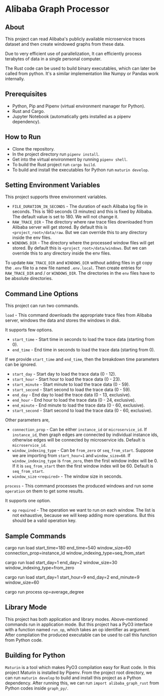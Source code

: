 # Alibaba Graph Processor

## About

This project can read Alibaba's publicly available microservice traces dataset and then create windowed graphs from these data.

Due to very efficient use of parallelization, It can efficiently process terabytes of data in a single personal computer.

The Rust code can be used to build binary executables, which can later be called from python. It's a similar implementation like Numpy or Pandas work internally. 

## Prerequisites

- Python, Pip and Pipenv (virtual environment manager for Python).
- Rust and Cargo.
- Jupyter Notebook (automatically gets installed as a pipenv dependency).

## How to Run

- Clone the repository.
- In the project directory run `pipenv install`.
- Get into the virtual environment by running `pipenv shell`.
- To build the Rust project run `cargo build`.
- To build and install the executables for Python run `maturin develop`.

## Setting Environment Variables

This project supports three environment variables.

- `FILE_DURATION_IN_SECONDS` - The duration of each Alibaba log file in seconds. This is 180 seconds (3 minutes) and this is fixed by Alibaba. The default value is set to 180. We will not change it.
- `RAW_TRACE_DIR` - The directory where raw trace files downloaded from Alibaba server will get stored. By default this is `<project_root>/data/raw`. But we can override this to any directory inside the env files.
- `WINDOWS_DIR` - The directory where the processed window files will get stored. By default this is `<project_root>/data/windows`. But we can override this to any directory inside the env files.

To update `RAW_TRACE_DIR` and `WINDOWS_DIR` without adding files in git copy the `.env` file to a new file named `.env.local`. Then create entries for `RAW_TRACE_DIR` and / or `WINDOWS_DIR`. The directories in the `env` files have to be absolute directories.

## Command Line Options

This project can run two commands.

`load` - This command downloads the appropriate trace files from Alibaba server, windows the data and stores the windows in disk.

It supports few options.

  - `start_time` - Start time in seconds to load the trace data (starting from 0).
  - `end_time` - End time in seconds to load the trace data (starting from 0).

If we provide `start_time` and `end_time`, then the breakdown time parameters can be ignored.

  - `start_day` - Start day to load the trace data (0 - 12).
  - `start_hour` - Start hour to load the trace data (0 - 23).
  - `start_minute` - Start minute to load the trace data (0 - 59).
  - `start_second` - Start second to load the trace data (0 - 59).
  - `end_day` - End day to load the trace data (0 - 13, exclusive).
  - `end_hour` - End hour to load the trace data (0 - 24, exclusive).
  - `end_minute` - End minute to load the trace data (0 - 60, exclusive).
  - `start_second` - Start second to load the trace data (0 - 60, exclusive).

Other parameters are,

  - `connection_prop` - Can be either `instance_id` or `microservice_id`. If `instance_id`, then graph edges are connected by individual instance ids, otherwise edges will be connected by microservice ids. Default is `microservice_id`.
  - `window_indexing_type` - Can be `from_zero` or `seq_from_start`. Suppose we are importing from `start_hour=1` and `window_size=60`. If `window_indexing_type` is `from_zero`, then the first window index will be 0. If it is `seq_from_start` then the first window index will be 60. Default is `seq_from_start`.
  - `window_size` `<required>` - The window size in seconds.

`process` - This command processes the produced windows and run some `operation` on them to get some results.

It supports one option.

  - `op` `required` - The operation we want to run on each window. The list is not exhaustive, because we will keep adding more operations. But this should be a valid operation key.

## Sample Commands

cargo run load start_time=180 end_time=540 window_size=60 connection_prop=instance_id window_indexing_type=seq_from_start

cargo run load start_day=1 end_day=2 window_size=30 window_indexing_type=from_zero

cargo run load start_day=1 start_hour=9 end_day=2 end_minute=9 window_size=60

cargo run process op=average_degree


## Library Mode

This project has both application and library modes. Above-mentioned commands run in application mode. But this project has a PyO3 interface with a function named `run_op`, which takes an op identifier as argument. After compilation the produced executable can be used to call this function from Python code.

## Building for Python

`Maturin` is a tool which makes PyO3 compilation easy for Rust code. In this project Maturin is installed by Pipenv. From the project root directory, we can run `maturin develop` to build and install this project as a Python dependency. After running this, we can run `import alibaba_graph_rust` from Python codes inside `graph_py/`.